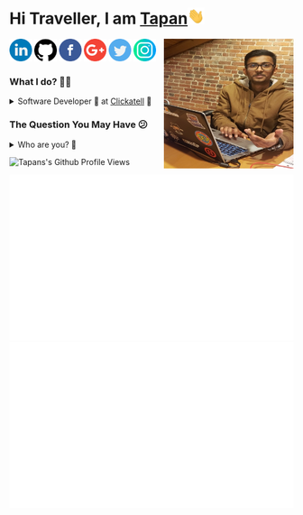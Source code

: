 <h1>Hi Traveller, I am <a href="https://www.dabhitapan.me/">Tapan</a><img src="https://raw.githubusercontent.com/dabhitapan/dabhitapan/master/gifs/Hi.gif" width="30px"></h1>
<img align='right' src="https://github.com/dabhitapan/dabhitapan/blob/master/my_image.jpg" width="230" />

<a href="https://linkedin.com/in/tapan-dabhi"><img src="https://github.com/dabhitapan/dabhitapan/blob/master/logos/linkedin.png" width="40" /></a>
<a href="https://github.com/dabhitapan"><img src="https://github.com/dabhitapan/dabhitapan/blob/master/logos/github-logo.png" width="40" /></a>
<a href="https://www.facebook.com/tapan.dabhi.7/"><img src="https://github.com/dabhitapan/dabhitapan/blob/master/logos/facebook.png" width="40" /></a>
<a href="mailto:tapandabhi99@gmail.com"><img src="https://github.com/dabhitapan/dabhitapan/blob/master/logos/google-plus.png" width="40" /></a>
<a href="https://twitter.com/dabhitapan"><img src="https://github.com/dabhitapan/dabhitapan/blob/master/logos/twitter.png" width="40" /></a>
<a href="https://www.instagram.com/wo_log_im_tony/"><img src="https://github.com/dabhitapan/dabhitapan/blob/master/logos/instagram.png" width="40" /></a>

<h3>What I do? 👨‍💻</h3>
<details>
<summary>Software Developer 🍥 at <a href="https://www.clickatell.com/"> Clickatell</a> 🤖 </summary>
  <ul>
    <li>Working as a software developer with Clickatell.</li>
  </ul>
</details>

<h3>The Question You May Have 😕</h3>
<details>
  <summary>Who are you? 👨</summary>
  <pre>
    To acquire a challenging career with a growing company utilizing the opportunity to offer
    proven and developing skills within the company. I have strong skills and background with technologies like

    - Frontend - HTML5, CSS, Sass, Bootstrap4, JavaScript, Vb.Net, Angular Js, React Js
    - Backend - Java, Php, Vb.Net, REST, Sprint-Boot, Laravel
    - Mobile - React-Native, Android
    - Database - MySQL, PostgreSQL, NoSQL
    - Servers / Deployments - Apache, Tomcat, NGINX, AWS
    - Version Control - GIT, SVN 
  </pre>
</details>

![Tapans's Github Profile Views](https://komarev.com/ghpvc/?username=dabhitapan&color=blueviolet)  

<!-- <a href="https://github.com/jstrieb/github-stats">
![](https://github.com/dabhitapan/dabhitapan/blob/master/generated/overview.svg)
![](https://github.com/dabhitapan/dabhitapan/blob/master/generated/languages.svg)
</a> -->

<!--
https://github.community/t/support-theme-context-for-images-in-light-vs-dark-mode/147981/84
-->
<a href="https://github.com/jstrieb/github-stats">
<img src="https://github.com/dabhitapan/dabhitapan/blob/master/generated/overview.svg#gh-dark-mode-only" />
<img src="https://github.com/dabhitapan/dabhitapan/blob/master/generated/languages.svg#gh-dark-mode-only" />
</a>

<!-- ![Tapans's Github Stats](https://github-readme-stats.vercel.app/api?username=dabhitapan&show_icons=true&theme=tokyonight) -->

<!--  <br /> 
 <br /> -->

<!-- ![Top Langs](https://github-readme-stats.vercel.app/api/top-langs/?username=dabhitapan&theme=tokyonight) -->

